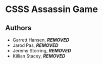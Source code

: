 # CSSS Assassin Game

## Authors

- Garrett Hansen, ***REMOVED***
- Jarod Pas, ***REMOVED***
- Jeremy Storring, ***REMOVED***
- Killian Stacey, ***REMOVED***
